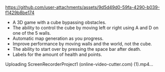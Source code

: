 
https://github.com/user-attachments/assets/9d5d49d0-59fa-4290-b039-f1429b8be174
- A 3D game with a cube bypassing obstacles.
- The ability to control the cube by moving left or right using A and D on one of the 5 walls.
- Automatic map generation as you progress.
- Improve performance by moving walls and the world, not the cube.
- The ability to start over by pressing the space bar after death.
- Labels for the amount of health and points.

Uploading ScreenRecorderProject1 (online-video-cutter.com) (1).mp4…
